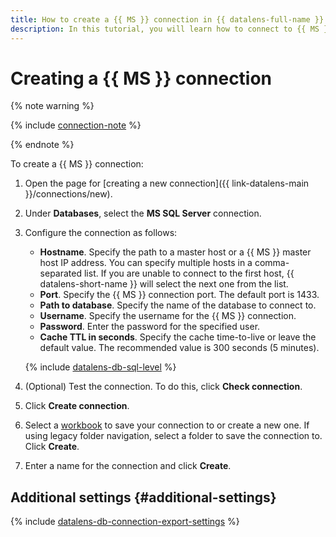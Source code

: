 ```yaml
---
title: How to create a {{ MS }} connection in {{ datalens-full-name }}
description: In this tutorial, you will learn how to connect to {{ MS }} in {{ datalens-full-name }}.
---
```


# Creating a {{ MS }} connection


{% note warning %}

{% include [connection-note](../../../_includes/datalens/datalens-connection-note.md) %}

{% endnote %}


To create a {{ MS }} connection:


1. Open the page for [creating a new connection]({{ link-datalens-main }}/connections/new).
1. Under **Databases**, select the **MS SQL Server** connection.
1. Configure the connection as follows:


   * **Hostname**. Specify the path to a master host or a {{ MS }} master host IP address. You can specify multiple hosts in a comma-separated list. If you are unable to connect to the first host, {{ datalens-short-name }} will select the next one from the list.
   * **Port**. Specify the {{ MS }} connection port. The default port is 1433.
   * **Path to database**. Specify the name of the database to connect to.
   * **Username**. Specify the username for the {{ MS }} connection.
   * **Password**. Enter the password for the specified user.
   * **Cache TTL in seconds**. Specify the cache time-to-live or leave the default value. The recommended value is 300 seconds (5 minutes).

   
   {% include [datalens-db-sql-level](../../../_includes/datalens/datalens-db-connection-sql-level.md) %}


1. (Optional) Test the connection. To do this, click **Check connection**.
1. Click **Create connection**.


1. Select a [workbook](../../workbooks-collections/index.md) to save your connection to or create a new one. If using legacy folder navigation, select a folder to save the connection to. Click **Create**.


1. Enter a name for the connection and click **Create**.

## Additional settings {#additional-settings}

{% include [datalens-db-connection-export-settings](../../../_includes/datalens/operations/datalens-db-connection-export-settings.md) %}
